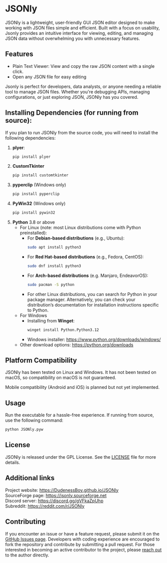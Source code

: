 # JSONly

JSONly is a lightweight, user-friendly GUI JSON editor designed to make working with JSON files simple and efficient. Built with a focus on usability, Jsonly provides an intuitive interface for viewing, editing, and managing JSON data without overwhelming you with unnecessary features.

## Features
- Plain Text Viewer: View and copy the raw JSON content with a single click.
- Open any JSON file for easy editing

Jsonly is perfect for developers, data analysts, or anyone needing a reliable tool to manage JSON files. Whether you're debugging APIs, managing configurations, or just exploring JSON, JSONly has you covered.

## Installing Dependencies (for running from source):
If you plan to run JSONly from the source code, you will need to install the following dependencies:

1. **plyer**:
   ```bash
   pip install plyer
2. **CustomTkinter**
   ```bash
   pip install customtkinter
3. **pyperclip** (Windows only)
   ```bash
   pip install pyperclip
4. **PyWin32** (Windows only)
   ```bash
   pip install pywin32
5. **Python** 3.8 or above
   - For Linux (note: most Linux distributions come with Python preinstalled):
     - For **Debian-based distributions** (e.g., Ubuntu):
       ```bash
       sudo apt install python3
      - For **Red Hat-based distributions** (e.g., Fedora, CentOS):
         ```bash
         sudo dnf install python3
     - For **Arch-based distributions** (e.g. Manjaro, EndeavorOS):
         ```bash
         sudo pacman -S python
     - For other Linux distributions, you can search for Python in your package manager. Alternatively, you can check your distribution’s documentation for installation instructions specific to Python.
   - For Windows
     - Installing from **Winget**:
         ```bash
         winget install Python.Python3.12
     - Windows installer:
         https://www.python.org/downloads/windows/
   - Other download options:
         https://python.org/downloads

## Platform Compatibility
JSONly has been tested on Linux and Windows. It has not been tested on macOS, so compatibility on macOS is not guaranteed.

Mobile compatibility (Android and iOS) is planned but not yet implemented.

## Usage
Run the executable for a hassle-free experience.
If running from source, use the following command:
```bash
python JSONly.pyw
```
## License
JSONly is released under the GPL License. See the [LICENSE](https://github.com/DudenessBoy/JSONly/blob/main/LICENSE) file for more details.

## Additional links
Project website: https://DudenessBoy.github.io/JSONly  
SourceForge page: https://jsonly.sourceforge.net  
Discord server: https://discord.gg/gVFkaZpUhp  
Subreddit: https://reddit.com/r/JSONly  

## Contributing
If you encounter an issue or have a feature request, please submit it on the [GitHub Issues page](https://github.com/DudenessBoy/JSONly/issues). Developers with coding experience are encouraged to fork the repository and contribute by submitting a pull request. For those interested in becoming an active contributor to the project, please [reach out](https://dudenessboy.github.io/contact.html) to the author directly.
